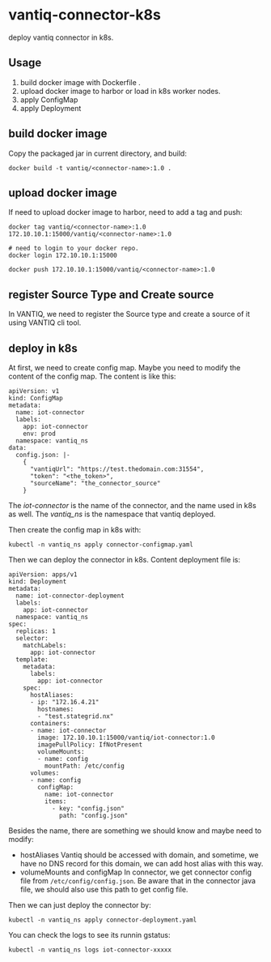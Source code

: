 # vantiq-connector-k8s
deploy vantiq connector in k8s.


## Usage
1. build docker image with Dockerfile .
2. upload docker image to harbor or load in k8s worker nodes.
3. apply ConfigMap
4. apply Deployment

## build docker image
Copy the packaged jar in current directory, and build:
```
docker build -t vantiq/<connector-name>:1.0 .
```


## upload docker image
If need to upload docker image to harbor, need to add a tag and push:
```
docker tag vantiq/<connector-name>:1.0 172.10.10.1:15000/vantiq/<connector-name>:1.0

# need to login to your docker repo.
docker login 172.10.10.1:15000

docker push 172.10.10.1:15000/vantiq/<connector-name>:1.0
```

## register Source Type and Create source
In VANTIQ, we need to register the Source type and create a source of it using VANTIQ cli tool.

## deploy in k8s
At first, we need to create config map. Maybe you need to modify the content of the config map. The content is like this:
```
apiVersion: v1
kind: ConfigMap
metadata:
  name: iot-connector
  labels:
    app: iot-connector
    env: prod
  namespace: vantiq_ns
data:
  config.json: |-
    {
      "vantiqUrl": "https://test.thedomain.com:31554",
      "token": "<the_token>",
      "sourceName": "the_connector_source"
    }
```
The *iot-connector* is the name of the connector, and the name used in k8s as well. The *vantiq_ns* is the namespace that vantiq deployed.

Then create the config map in k8s with:
```
kubectl -n vantiq_ns apply connector-configmap.yaml
```

Then we can deploy the connector in k8s. Content deployment file is:
```
apiVersion: apps/v1
kind: Deployment
metadata:
  name: iot-connector-deployment
  labels:
    app: iot-connector
  namespace: vantiq_ns
spec:
  replicas: 1
  selector:
    matchLabels:
      app: iot-connector
  template:
    metadata:
      labels:
        app: iot-connector
    spec:
      hostAliases:
      - ip: "172.16.4.21"
        hostnames:
        - "test.stategrid.nx"
      containers:
      - name: iot-connector
        image: 172.10.10.1:15000/vantiq/iot-connector:1.0
        imagePullPolicy: IfNotPresent
        volumeMounts:
        - name: config
          mountPath: /etc/config
      volumes:
      - name: config
        configMap:
          name: iot-connector
          items:
            - key: "config.json"
              path: "config.json"
```
Besides the name, there are something we should know and maybe need to modify:
 * hostAliases
Vantiq should be accessed with domain, and sometime, we have no DNS record for this domain, we can add host alias with this way.
 * volumeMounts and configMap
In connector, we get connector config file from `/etc/config/config.json`. Be aware that in the connector java file, we should also use this path to get config file.

Then we can just deploy the connector by:
```
kubectl -n vantiq_ns apply connector-deployment.yaml
```

You can check the logs to see its runnin gstatus:
```
kubectl -n vantiq_ns logs iot-connector-xxxxx
```



